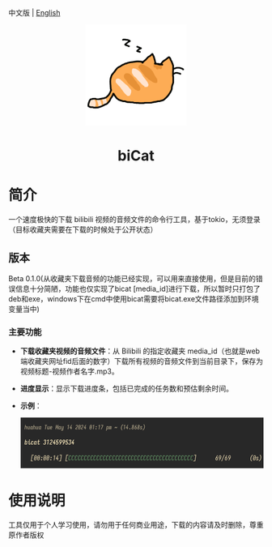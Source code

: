 中文版 | [English](README_en.md)

<p align="center">
    <img src="img/orange-cat-sleep.gif" width="200" height="200">
</p>
<h1 align="center">biCat</h1>

# 简介
一个速度极快的下载 bilibili 视频的音频文件的命令行工具，基于tokio，无须登录（目标收藏夹需要在下载的时候处于公开状态）

## 版本
Beta 0.1.0(从收藏夹下载音频的功能已经实现，可以用来直接使用，但是目前的错误信息十分简陋，功能也仅实现了bicat [media_id]进行下载，所以暂时只打包了deb和exe，windows下在cmd中使用bicat需要将bicat.exe文件路径添加到环境变量当中)

### 主要功能
- **下载收藏夹视频的音频文件**：从 Bilibili 的指定收藏夹 media_id（也就是web端收藏夹网址fid后面的数字）下载所有视频的音频文件到当前目录下，保存为视频标题-视频作者名字.mp3。
- **进度显示**：显示下载进度条，包括已完成的任务数和预估剩余时间。
- **示例**：
  
  <img src="img/beta_example.png" width="500" height="100" alt="orangecat">

# 使用说明
工具仅用于个人学习使用，请勿用于任何商业用途，下载的内容请及时删除，尊重原作者版权
